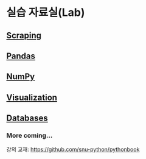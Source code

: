# 실습 자료실(Lab)

## [Scraping](scraping)

## [Pandas](pandas)

## [NumPy](numpy)

## [Visualization](visualization)

## [Databases](db)


### More coming...


강의 교재: <https://github.com/snu-python/pythonbook>

